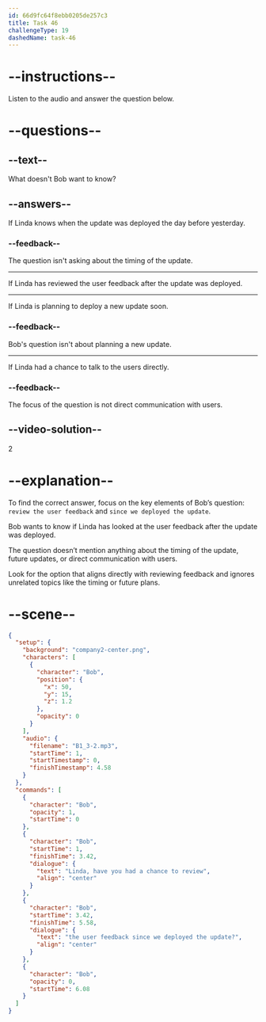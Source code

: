 ```yaml
---
id: 66d9fc64f8ebb0205de257c3
title: Task 46
challengeType: 19
dashedName: task-46
---
```


<!--
AUDIO REFERENCE:
Bob: Linda, have you had a chance to review the user feedback since we deployed the update?
-->

# --instructions--

Listen to the audio and answer the question below.

# --questions--

## --text--

What doesn't Bob want to know?

## --answers--

If Linda knows when the update was deployed the day before yesterday.

### --feedback--

The question isn't asking about the timing of the update.

---

If Linda has reviewed the user feedback after the update was deployed.

---

If Linda is planning to deploy a new update soon.

### --feedback--

Bob's question isn't about planning a new update.

---

If Linda had a chance to talk to the users directly.

### --feedback--

The focus of the question is not direct communication with users.

## --video-solution--

2

# --explanation--

To find the correct answer, focus on the key elements of Bob’s question: `review the user feedback` and `since we deployed the update`. 

Bob wants to know if Linda has looked at the user feedback after the update was deployed. 

The question doesn’t mention anything about the timing of the update, future updates, or direct communication with users. 

Look for the option that aligns directly with reviewing feedback and ignores unrelated topics like the timing or future plans.

# --scene--

```json
{
  "setup": {
    "background": "company2-center.png",
    "characters": [
      {
        "character": "Bob",
        "position": {
          "x": 50,
          "y": 15,
          "z": 1.2
        },
        "opacity": 0
      }
    ],
    "audio": {
      "filename": "B1_3-2.mp3",
      "startTime": 1,
      "startTimestamp": 0,
      "finishTimestamp": 4.58
    }
  },
  "commands": [
    {
      "character": "Bob",
      "opacity": 1,
      "startTime": 0
    },
    {
      "character": "Bob",
      "startTime": 1,
      "finishTime": 3.42,
      "dialogue": {
        "text": "Linda, have you had a chance to review",
        "align": "center"
      }
    },
    {
      "character": "Bob",
      "startTime": 3.42,
      "finishTime": 5.58,
      "dialogue": {
        "text": "the user feedback since we deployed the update?",
        "align": "center"
      }
    },
    {
      "character": "Bob",
      "opacity": 0,
      "startTime": 6.08
    }
  ]
}
```
